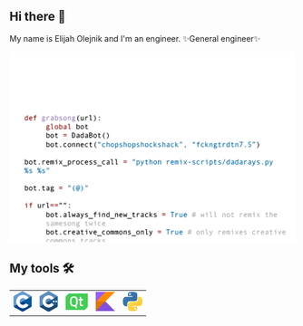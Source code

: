 ## Hi there 👋
My name is Elijah Olejnik and I'm an engineer. ✨General engineer✨

<img src="https://github.com/elijah-olejnik/elijah-olejnik/blob/main/3BBS.gif">

## My tools 🛠

<table>
  <tr>
    <td><img src="https://github.com/elijah-olejnik/elijah-olejnik/blob/main/C.png" width="32" height="36"></td>
    <td><img src="https://github.com/elijah-olejnik/elijah-olejnik/blob/main/CPP.png" width="32" height="36"></td>
    <td><img src="https://github.com/elijah-olejnik/elijah-olejnik/blob/main/Qt.png" width="39" height="29"></td>
    <td><img src="https://github.com/elijah-olejnik/elijah-olejnik/blob/main/Kotlin.png" width="34" height="34"></td>
    <td><img src="https://github.com/elijah-olejnik/elijah-olejnik/blob/main/Py.png" width="34" height="34"></td>
  </tr>
</table>
<!--
**elijah-olejnik/elijah-olejnik** is a ✨ _special_ ✨ repository because its `README.md` (this file) appears on your GitHub profile.

Here are some ideas to get you started:

- 🔭 I’m currently working on ...
- 🌱 I’m currently learning ...
- 👯 I’m looking to collaborate on ...
- 🤔 I’m looking for help with ...
- 💬 Ask me about ...
- 📫 How to reach me: ...
- 😄 Pronouns: ...
- ⚡ Fun fact: ...
-->
